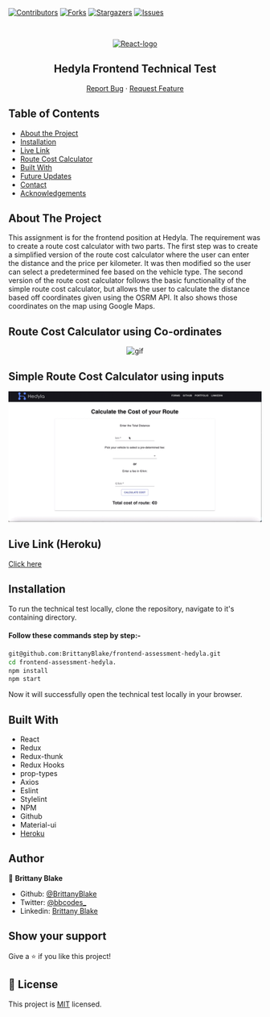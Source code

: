 <!--
*** Thanks for checking out this README Template. If you have a suggestion that would
*** make this better, please fork the repo and create a pull request or simply open
*** an issue with the tag "enhancement".
*** Thanks again! Now go create something AMAZING! :D
-->

<!-- PROJECT SHIELDS -->
<!--
*** I'm using markdown "reference style" links for readability.
*** Reference links are enclosed in brackets [ ] instead of parentheses ( ).
*** See the bottom of this document for the declaration of the reference variables
*** for contributors-url, forks-url, etc. This is an optional, concise syntax you may use.
*** https://www.markdownguide.org/basic-syntax/#reference-style-links
-->
[![Contributors][contributors-shield]][contributors-url]
[![Forks][forks-shield]][forks-url]
[![Stargazers][stars-shield]][stars-url]
[![Issues][issues-shield]][issues-url]

<!-- PROJECT LOGO -->
<br />
<p align="center">
  <a href="https://github.com/BrittanyBlake/frontend-assessment-hedyla">
    <p align="center"> <img src="https://www.pngitem.com/pimgs/m/664-6644509_icon-react-js-logo-hd-png-download.png" alt="React-logo" width="150" height="150"> </p>
  </a>

  <h2 align="center">Hedyla Frontend Technical Test</h2>

  <p align="center">
    <a href="https://github.com/BrittanyBlake/frontend-assessment-hedyla/issues">Report Bug</a>
    · 
    <a href="https://github.com/BrittanyBlake/frontend-assessment-hedyla/issues">Request Feature</a>
  </p>
</p>

<!-- TABLE OF CONTENTS -->
## Table of Contents

* [About the Project](#about-the-project)
* [Installation](#installation)
* [Live Link](#Live-Link-(Heroku))
* [Route Cost Calculator](#Route-cost-calculator)
* [Built With](#built-with)
* [Future Updates](#future-updates)
* [Contact](#Authors)
* [Acknowledgements](#acknowledgements)

<!-- ABOUT THE PROJECT -->
## About The Project

This assignment is for the frontend position at Hedyla. The requirement was to create a route cost calculator with two parts. The first step was to create a simplified version of the route cost calculator where the user can enter the distance and the price per kilometer. It was then modified so the user can select a predetermined fee based on the vehicle type. The second version of the route cost calculator follows the basic functionality of the simple route cost calculator, but allows the user to calculate the distance based off coordinates given using the OSRM API. It also shows those coordinates on the map using Google Maps.


## Route Cost Calculator using Co-ordinates
<p align="center">
    <img src="src/assets/auto.gif" alt="gif" >
</p>

## Simple Route Cost Calculator using inputs
<p align="center">
    <img src="src/assets/simple.gif" alt="gif" >
</p>
<!-- Live Link (Netlify) -->

## Live Link (Heroku)

[Click here](https://hedyla-assessment.herokuapp.com)

<!-- INSTALLATION -->

## Installation

To run the technical test locally, clone the repository, navigate to it's containing directory.

#### Follow these commands step by step:-  
```bash
git@github.com:BrittanyBlake/frontend-assessment-hedyla.git
cd frontend-assessment-hedyla.
npm install
npm start
```

Now it will successfully open the technical test locally in your browser.

<!-- BUILD WITH -->

## Built With

- React
- Redux
- Redux-thunk
- Redux Hooks
- prop-types
- Axios
- Eslint
- Stylelint
- NPM
- Github
- Material-ui
- [Heroku](https://hedyla-assessment.herokuapp.com) 


<!-- CONTACT -->
## Author

👤 **Brittany Blake**

- Github: [@BrittanyBlake](https://github.com/BrittanyBlake)
- Twitter: [@bbcodes_](https://twitter.com/bbcodes_)
- Linkedin: [Brittany Blake](https://www.linkedin.com/in/brittany-a-blake/)

## Show your support

Give a ⭐️ if you like this project!

<!-- MARKDOWN LINKS & IMAGES -->
<!-- https://www.markdownguide.org/basic-syntax/#reference-style-links -->
[contributors-shield]: https://img.shields.io/github/contributors/BrittanyBlake/frontend-assessment-hedyla.svg?style=flat-square
[contributors-url]: https://github.com/BrittanyBlake/frontend-assessment-hedyla/graphs/contributors
[forks-shield]: https://img.shields.io/github/forks/BrittanyBlake/frontend-assessment-hedyla.svg?style=flat-square
[forks-url]: https://github.com/BrittanyBlake/frontend-assessment-hedyla/network/members
[stars-shield]: https://img.shields.io/github/stars/BrittanyBlake/frontend-assessment-hedylastyle=flat-square
[stars-url]: https://github.com/BrittanyBlake/frontend-assessment-hedyla/stargazers
[issues-shield]: https://img.shields.io/github/issues/BrittanyBlake/frontend-assessment-hedyla.svg?style=flat-square
[issues-url]: https://github.com/BrittanyBlake/frontend-assessment-hedyla/issues

## 📝 License

This project is [MIT](https://opensource.org/licenses/MIT) licensed.
